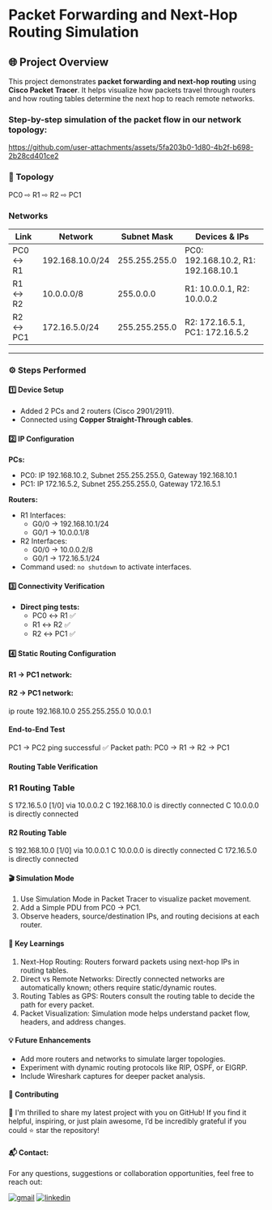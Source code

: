 # Packet Forwarding and Next-Hop Routing Simulation

## 🌐 Project Overview
This project demonstrates **packet forwarding and next-hop routing** using **Cisco Packet Tracer**. It helps visualize how packets travel through routers and how routing tables determine the next hop to reach remote networks.

### Step-by-step simulation of the packet flow in our network topology:
https://github.com/user-attachments/assets/5fa203b0-1d80-4b2f-b698-2b28cd401ce2

### 🧱 Topology
PC0 ⇨ R1 ⇨ R2 ⇨ PC1


### Networks
| Link      | Network        | Subnet Mask       | Devices & IPs                  |
|-----------|----------------|-----------------|--------------------------------|
| PC0 ↔ R1  | 192.168.10.0/24 | 255.255.255.0   | PC0: 192.168.10.2, R1: 192.168.10.1 |
| R1 ↔ R2  | 10.0.0.0/8      | 255.0.0.0       | R1: 10.0.0.1, R2: 10.0.0.2           |
| R2 ↔ PC1 | 172.16.5.0/24   | 255.255.255.0   | R2: 172.16.5.1, PC1: 172.16.5.2     |

---

### ⚙️ Steps Performed

#### 1️⃣ Device Setup
- Added 2 PCs and 2 routers (Cisco 2901/2911).  
- Connected using **Copper Straight-Through cables**.

#### 2️⃣ IP Configuration
**PCs:**
- PC0: IP 192.168.10.2, Subnet 255.255.255.0, Gateway 192.168.10.1  
- PC1: IP 172.16.5.2, Subnet 255.255.255.0, Gateway 172.16.5.1  

**Routers:**
- R1 Interfaces:  
  - G0/0 → 192.168.10.1/24  
  - G0/1 → 10.0.0.1/8  
- R2 Interfaces:  
  - G0/0 → 10.0.0.2/8  
  - G0/1 → 172.16.5.1/24  
- Command used: `no shutdown` to activate interfaces.

#### 3️⃣ Connectivity Verification
- **Direct ping tests:**  
  - PC0 ↔ R1 ✅  
  - R1 ↔ R2 ✅  
  - R2 ↔ PC1 ✅  

#### 4️⃣ Static Routing Configuration
**R1 → PC1 network:**  

#### R2 → PC1 network:
ip route 192.168.10.0 255.255.255.0 10.0.0.1

#### End-to-End Test
PC1 → PC2 ping successful ✅
Packet path: PC0 → R1 → R2 → PC1

#### Routing Table Verification
### R1 Routing Table
S 172.16.5.0 [1/0] via 10.0.0.2
C 192.168.10.0 is directly connected
C 10.0.0.0 is directly connected

#### R2 Routing Table
S 192.168.10.0 [1/0] via 10.0.0.1
C 10.0.0.0 is directly connected
C 172.16.5.0 is directly connected

#### 🎬 Simulation Mode
1) Use Simulation Mode in Packet Tracer to visualize packet movement.
2) Add a Simple PDU from PC0 → PC1.
3) Observe headers, source/destination IPs, and routing decisions at each router.

#### 🧠 Key Learnings
1) Next-Hop Routing: Routers forward packets using next-hop IPs in routing tables.
2) Direct vs Remote Networks: Directly connected networks are automatically known; others require static/dynamic routes.
3) Routing Tables as GPS: Routers consult the routing table to decide the path for every packet.
4) Packet Visualization: Simulation mode helps understand packet flow, headers, and address changes.

#### 💡 Future Enhancements

- Add more routers and networks to simulate larger topologies.
- Experiment with dynamic routing protocols like RIP, OSPF, or EIGRP.
- Include Wireshark captures for deeper packet analysis.

#### 🤝 Contributing

🚀 I'm thrilled to share my latest project with you on GitHub! If you find it helpful, inspiring, or just plain awesome, I’d be incredibly grateful if you could ⭐ star the repository!

#### 📬 Contact:

For any questions, suggestions or collaboration opportunities, feel free to reach out:

[![gmail](https://img.shields.io/badge/Gmail-D14836?style=for-the-badge&logo=gmail&logoColor=white)](mailto:adityapateriya7986@gmail.com)
[![linkedin](https://img.shields.io/badge/linkedin-0A66C2?style=for-the-badge&logo=linkedin&logoColor=white)](https://www.linkedin.com/in/aditya-pateriya7781/)
